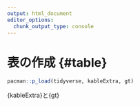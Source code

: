 ```yaml
---
output: html_document
editor_options: 
  chunk_output_type: console
---
```




# 表の作成 {#table}


```{.r .numberLines}
pacman::p_load(tidyverse, kableExtra, gt)
```

{kableExtra}と{gt}

